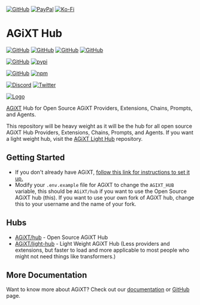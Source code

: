 [![GitHub](https://img.shields.io/badge/GitHub-Sponsor%20Josh%20XT-blue?logo=github&style=plastic)](https://github.com/sponsors/Josh-XT) [![PayPal](https://img.shields.io/badge/PayPal-Sponsor%20Josh%20XT-blue.svg?logo=paypal&style=plastic)](https://paypal.me/joshxt) [![Ko-Fi](https://img.shields.io/badge/Kofi-Sponsor%20Josh%20XT-blue.svg?logo=kofi&style=plastic)](https://ko-fi.com/joshxt)

# AGiXT Hub

[![GitHub](https://img.shields.io/badge/GitHub-AGiXT%20Core-blue?logo=github&style=plastic)](https://github.com/Josh-XT/AGiXT) [![GitHub](https://img.shields.io/badge/GitHub-AGiXT%20Hub-blue?logo=github&style=plastic)](https://github.com/AGiXT/hub) [![GitHub](https://img.shields.io/badge/GitHub-AGiXT%20Light%20Hub-blue?logo=github&style=plastic)](https://github.com/AGiXT/light-hub) [![GitHub](https://img.shields.io/badge/GitHub-AGiXT%20Streamlit%20Web%20UI-blue?logo=github&style=plastic)](https://github.com/AGiXT/streamlit)

[![GitHub](https://img.shields.io/badge/GitHub-AGiXT%20Python%20SDK-blue?logo=github&style=plastic)](https://github.com/AGiXT/python-sdk) [![pypi](https://img.shields.io/badge/pypi-AGiXT%20Python%20SDK-blue?logo=pypi&style=plastic)](https://pypi.org/project/agixtsdk/)

[![GitHub](https://img.shields.io/badge/GitHub-AGiXT%20TypeScript%20SDK-blue?logo=github&style=plastic)](https://github.com/AGiXT/typescript-sdk) [![npm](https://img.shields.io/badge/npm-AGiXT%20TypeScript%20SDK-blue?logo=npm&style=plastic)](https://www.npmjs.com/package/agixt)


[![Discord](https://img.shields.io/discord/1097720481970397356?label=Discord&logo=discord&logoColor=white&style=plastic&color=5865f2)](https://discord.gg/d3TkHRZcjD) 
[![Twitter](https://img.shields.io/badge/Twitter-Follow_@Josh_XT-blue?logo=twitter&style=plastic)](https://twitter.com/Josh_XT) 

[![Logo](https://josh-xt.github.io/AGiXT/images/AGiXT-gradient-flat.svg)](https://josh-xt.github.io/AGiXT/)

[AGiXT](https://github.com/Josh-XT/AGiXT) Hub for Open Source AGiXT Providers, Extensions, Chains, Prompts, and Agents.

This repository will be heavy weight as it will be the hub for all open source AGiXT Hub Providers, Extensions, Chains, Prompts, and Agents.  If you want a light weight hub, visit the [AGiXT Light Hub](https://github.com/AGiXT/light-hub) repository.


## Getting Started

- If you don't already have AGiXT, [follow this link for instructions to set it up.](https://github.com/Josh-XT/AGiXT#quick-start-guide)
- Modify your `.env.example` file for AGiXT to change the `AGIXT_HUB` variable, this should be `AGiXT/hub` if you want to use the Open Source AGiXT hub (this). If you want to use your own fork of AGiXT hub, change this to your username and the name of your fork.

## Hubs

- [AGiXT/hub](https://github.com/AGiXT/hub) - Open Source AGiXT Hub
- [AGiXT/light-hub](https://github.com/AGiXT/light-hub) - Light Weight AGiXT Hub (Less providers and extensions, but faster to load and more applicable to most people who might not need things like transformers.)

## More Documentation
Want to know more about AGiXT?  Check out our [documentation](https://josh-xt.github.io/AGiXT/) or [GitHub](https://github.com/Josh-XT/AGiXT) page.
